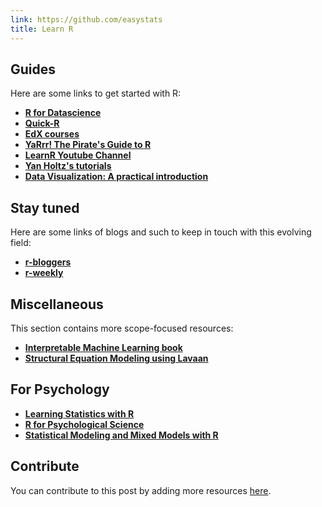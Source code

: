 ```yaml
---
link: https://github.com/easystats
title: Learn R
---
```



## Guides

Here are some links to get started with R:

  - [**R for Datascience**](https://r4ds.had.co.nz/)
  - [**Quick-R**](https://www.statmethods.net/r-tutorial/index.html)
  - [**EdX courses**](https://www.edx.org/learn/r-programming)
  - [**YaRrr\! The Pirate's Guide to R**](https://bookdown.org/ndphillips/YaRrr/)
  - [**LearnR Youtube Channel**](https://www.youtube.com/user/TheLearnR/)
  - [**Yan Holtz's tutorials**](https://www.yan-holtz.com/teaching)
  - [**Data Visualization: A practical introduction**](https://socviz.co/)
  

## Stay tuned

Here are some links of blogs and such to keep in touch with this
evolving field:

  - [**r-bloggers**](https://www.r-bloggers.com/)
  - [**r-weekly**](https://rweekly.org )

## Miscellaneous

This section contains more scope-focused resources:

  - [**Interpretable Machine Learning book**](https://christophm.github.io/interpretable-ml-book/)
  - [**Structural Equation Modeling using Lavaan**](https://curranbauer.org/wp-content/uploads/2019/04/SEM-R-notes-for-web-2019.pdf)

## For Psychology
  - [**Learning Statistics with R**](https://learningstatisticswithr.com/)
  - [**R for Psychological Science**](https://psyr.org/)
  - [**Statistical Modeling and Mixed Models with R**](https://github.com/singmann/mixed_model_workshop)

## Contribute

You can contribute to this post by adding more resources
[here](https://github.com/easystats/blog/master/content/ressources.md).